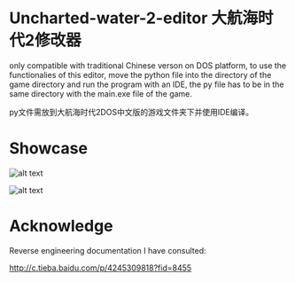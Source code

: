 # Uncharted-water-2-editor 大航海时代2修改器
only compatible with traditional Chinese verson on DOS platform, to use the functionalies of this editor, move the python file into the directory of the game directory and run the program with an IDE, the py file has to be in the same directory with the main.exe file of the game. 

py文件需放到大航海时代2DOS中文版的游戏文件夹下并使用IDE编译。

# Showcase
 ![alt text](https://github.com/Tuo-ZHANG/Uncharted-water-2-editor-2-/blob/main/screenshot1.png)
 
 ![alt text](https://github.com/Tuo-ZHANG/Uncharted-water-2-editor-2-/blob/main/screenshot2.jpg)

# Acknowledge
Reverse engineering documentation I have consulted:

http://c.tieba.baidu.com/p/4245309818?fid=8455
